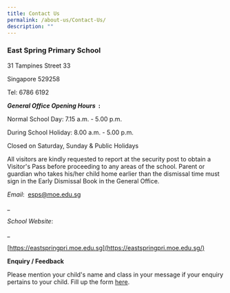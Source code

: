 ```yaml
---
title: Contact Us
permalink: /about-us/Contact-Us/
description: ""
---
```

### East Spring Primary School

31 Tampines Street 33

Singapore 529258

Tel: 6786 6192

**_General Office Opening Hours_  :**

Normal School Day: 7.15 a.m. - 5.00 p.m.

During School Holiday: 8.00 a.m. - 5.00 p.m.

Closed on Saturday, Sunday & Public Holidays

All visitors are kindly requested to report at the security post to obtain a Visitor's Pass before proceeding to any areas of the school. Parent or guardian who takes his/her child home earlier than the dismissal time must sign in the Early Dismissal Book in the General Office.

_Email_:  [esps@moe.edu.sg](mailto:esps@moe.edu.sg)

_

_School Website_:

_

[https://eastspringpri.moe.edu.sg](https://eastspringpri.moe.edu.sg/)

**Enquiry / Feedback**

Please mention your child's name and class in your message if your enquiry pertains to your child. Fill up the form [here](http://forms.cwp.sg/eastspringpri/Form32GO9).